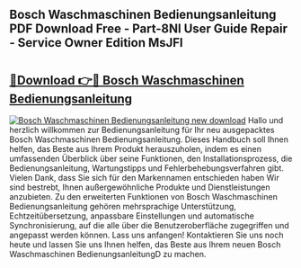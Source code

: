 ## Bosch Waschmaschinen Bedienungsanleitung PDF Download Free - Part-8Nl User Guide Repair - Service Owner Edition MsJFI

# <h2><a href="http://df04rnw.blite.top/?on=Bosch+Waschmaschinen+Bedienungsanleitung">🔗Download 👉🔴 Bosch Waschmaschinen Bedienungsanleitung</a></h2>

[![Bosch Waschmaschinen Bedienungsanleitung new download](https://i.imgur.com/lujVjoI.png)](http://df04rnw.blite.top/?on=Bosch+Waschmaschinen+Bedienungsanleitung)
Hallo und herzlich willkommen zur Bedienungsanleitung für Ihr neu ausgepacktes Bosch Waschmaschinen Bedienungsanleitung. Dieses Handbuch soll Ihnen helfen, das Beste aus Ihrem Produkt herauszuholen, indem es einen umfassenden Überblick über seine Funktionen, den Installationsprozess, die Bedienungsanleitung, Wartungstipps und Fehlerbehebungsverfahren gibt. Vielen Dank, dass Sie sich für den Markennamen entschieden haben Wir sind bestrebt, Ihnen außergewöhnliche Produkte und Dienstleistungen anzubieten. Zu den erweiterten Funktionen von Bosch Waschmaschinen Bedienungsanleitung gehören mehrsprachige Unterstützung, Echtzeitübersetzung, anpassbare Einstellungen und automatische Synchronisierung, auf die alle über die Benutzeroberfläche zugegriffen und angepasst werden können. Lass uns anfangen! Kontaktieren Sie uns noch heute und lassen Sie uns Ihnen helfen, das Beste aus Ihrem neuen Bosch Waschmaschinen BedienungsanleitungD zu machen.
